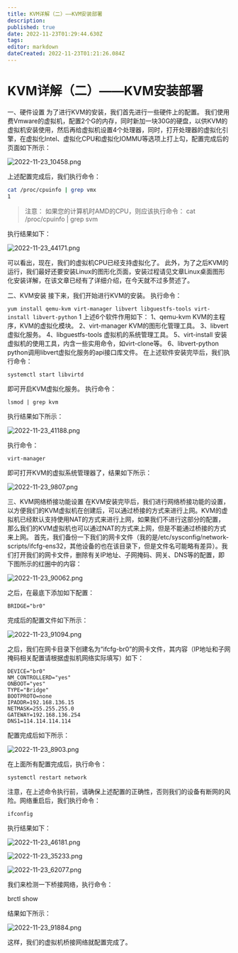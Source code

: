 ```yaml
---
title: KVM详解（二）——KVM安装部署
description: 
published: true
date: 2022-11-23T01:29:44.630Z
tags: 
editor: markdown
dateCreated: 2022-11-23T01:21:26.084Z
---
```


# KVM详解（二）——KVM安装部署
一、硬件设置
为了进行KVM的安装，我们首先进行一些硬件上的配置。
我们使用费Vmware的虚拟机，配置2个G的内存，同时新加一块30G的硬盘，以供KVM的虚拟机安装使用，然后再给虚拟机设置4个处理器，同时，打开处理器的虚拟化引擎，在虚拟化Intel、虚拟化CPU和虚拟化IOMMU等选项上打上勾，配置完成后的页面如下所示：

![2022-11-23_10458.png](/2022-11-23_10458.png)

上述配置完成后，我们执行命令：

```bash
cat /proc/cpuinfo | grep vmx
1
```

> 注意：
> 如果您的计算机时AMD的CPU，则应该执行命令：
> cat /proc/cpuinfo | grep svm

执行结果如下：

![2022-11-23_44171.png](/2022-11-23_44171.png)

可以看出，现在，我们的虚拟机CPU已经支持虚拟化了。
此外，为了之后KVM的运行，我们最好还要安装Linux的图形化页面，安装过程请见文章Linux桌面图形化安装详解，在该文章已经有了详细介绍，在今天就不过多赘述了。

二、KVM安装
接下来，我们开始进行KVM的安装。
执行命令：

```yum install qemu-kvm virt-manager libvert libguestfs-tools virt-install libvert-python```
1
上述6个软件作用如下：
1、qemu-kvm
KVM的主程序，KVM的虚拟化模块。
2、virt-manager
KVM的图形化管理工具。
3、libvert
虚拟化服务。
4、libguestfs-tools
虚拟机的系统管理工具。
5、virt-install
安装虚拟机的使用工具，内含一些实用命令，如virt-clone等。
6、libvert-python
python调用libvert虚拟化服务的api接口库文件。
在上述软件安装完毕后，我们执行命令：

`systemctl start libvirtd`

即可开启KVM虚拟化服务。
执行命令：

`lsmod | grep kvm`

执行结果如下所示：

![2022-11-23_41188.png](/2022-11-23_41188.png)

执行命令：

```bash
virt-manager
```

即可打开KVM的虚拟系统管理器了，结果如下所示：

![2022-11-23_9807.png](/2022-11-23_9807.png)

三、KVM网络桥接功能设置
在KVM安装完毕后，我们进行网络桥接功能的设置，以方便我们的KVM虚拟机在创建后，可以通过桥接的方式来进行上网。KVM的虚拟机已经默认支持使用NAT的方式来进行上网，如果我们不进行这部分的配置，那么我们的KVM虚拟机也可以通过NAT的方式来上网，但是不能通过桥接的方式来上网。
首先，我们备份一下我们的网卡文件（我的是/etc/sysconfig/network-scripts/ifcfg-ens32，其他设备的也在该目录下，但是文件名可能略有差异）。我们打开我们的网卡文件，删除有关IP地址、子网掩码、网关、DNS等的配置，即下图所示的红圈中的内容：

![2022-11-23_90062.png](/2022-11-23_90062.png)

之后，在最底下添加如下配置：

`BRIDGE="br0"`

完成后的配置文件如下所示：

![2022-11-23_91094.png](/2022-11-23_91094.png)

之后，我们在网卡目录下创建名为“ifcfg-br0”的网卡文件，其内容（IP地址和子网掩码相关配置请根据虚拟机网络实际填写）如下：
```
DEVICE="br0"
NM_CONTROLLERD="yes"
ONBOOT="yes"
TYPE="Bridge"
BOOTPROTO=none
IPADDR=192.168.136.15
NETMASK=255.255.255.0
GATEWAY=192.168.136.254
DNS1=114.114.114.114
```
配置完成后如下所示：

![2022-11-23_8903.png](/2022-11-23_8903.png)

在上面所有配置完成后，执行命令：

`systemctl restart network`

注意，在上述命令执行前，请确保上述配置的正确性，否则我们的设备有断网的风险。网络重启后，我们执行命令：

`ifconfig`

执行结果如下：

![2022-11-23_46181.png](/2022-11-23_46181.png)

![2022-11-23_35233.png](/2022-11-23_35233.png)

![2022-11-23_62077.png](/2022-11-23_62077.png)

我们来检测一下桥接网络，执行命令：

brctl show

结果如下所示：

![2022-11-23_91884.png](/2022-11-23_91884.png)

这样，我们的虚拟机桥接网络就配置完成了。